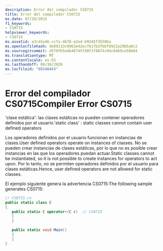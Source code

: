 ```yaml
---
description: Error del compilador CS0715
title: Error del compilador CS0715
ms.date: 07/20/2015
f1_keywords:
- CS0715
helpviewer_keywords:
- CS0715
ms.assetid: e3cd1e46-ccfa-4678-a2ed-69245f3558ba
ms.openlocfilehash: 9e89133c0963e42ecf61fb3fbbf0922a29b5a0c2
ms.sourcegitcommit: d579fb5e4b46745fd0f1f8874c94c6469ce58604
ms.translationtype: MT
ms.contentlocale: es-ES
ms.lasthandoff: 08/30/2020
ms.locfileid: "89140443"
---
```

# <a name="compiler-error-cs0715"></a><span data-ttu-id="6eeb1-103">Error del compilador CS0715</span><span class="sxs-lookup"><span data-stu-id="6eeb1-103">Compiler Error CS0715</span></span>
<span data-ttu-id="6eeb1-104">'clase estática': las clases estáticas no pueden contener operadores definidos por el usuario.</span><span class="sxs-lookup"><span data-stu-id="6eeb1-104">'static class' : static classes cannot contain user defined operators</span></span>  
  
 <span data-ttu-id="6eeb1-105">Los operadores definidos por el usuario funcionan en instancias de clases.</span><span class="sxs-lookup"><span data-stu-id="6eeb1-105">User defined operators operate on instances of classes.</span></span> <span data-ttu-id="6eeb1-106">No se pueden crear instancias de clases estáticas, por lo que no es posible crear instancias en las que los operadores puedan actuar.</span><span class="sxs-lookup"><span data-stu-id="6eeb1-106">Static classes cannot be instantiated, so it is not possible to create instances for operators to act upon.</span></span> <span data-ttu-id="6eeb1-107">Por lo tanto, no se permiten operadores definidos por el usuario para clases estáticas.</span><span class="sxs-lookup"><span data-stu-id="6eeb1-107">Hence, user defined operators are not allowed for static classes.</span></span>  
  
 <span data-ttu-id="6eeb1-108">El ejemplo siguiente genera la advertencia CS0715:</span><span class="sxs-lookup"><span data-stu-id="6eeb1-108">The following sample generates CS0715:</span></span>  
  
```csharp  
// CS0715.cs  
public static class C  
{  
   public static C operator+(C c)  // CS0715  
   {  
   }  
  
   public static void Main()  
   {  
   }  
}  
```
